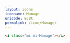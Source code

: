 ```yaml
---
layout: icons
iconname: Manage
unicode: EC8C
permalink: /icon/Manage/
---
```


``` html
<i class="mi mi-Manage"></i>
```
